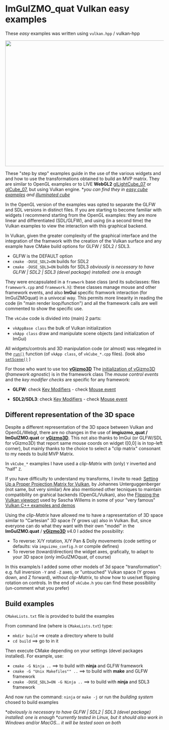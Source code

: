 # ImGuIZMO_quat Vulkan easy examples
These *easy* examples was written using `vulkan.hpp` / vulkan-hpp 

<p align="center"><a href="https://brutpitt.github.io/myRepos/imGuIZMO/example/WebGL/wglCubeExample.html"> 
<img width="640" height="400" src="https://brutpitt.github.io/myRepos/imGuIZMO/screenshots/lightCube.png"></a>
</p>

These "step by step" examples guide in the use of the various widgets and and how to use the transformations obtained to build an MVP matrix.
They are similar to OpenGL examples or to LIVE **WebGL2** [glLightCube_07](https://brutpitt.github.io/myRepos/imGuIZMO/example/WebGL/wglLightCube.html) or [glCube_07](https://brutpitt.github.io/myRepos/imGuIZMO/example/WebGL/wglLightCube.html), but using Vulkan engine.
**you can find they in [easy cube examples](https://github.com/BrutPitt/imGuIZMO.quat/tree/master/basic_examples/cube_OpenGL) and [illuminated cube](https://github.com/BrutPitt/imGuIZMO.quat/tree/master/examples/OpenGL/glLightCube)*

In the OpenGL version of the examples was opted to separate the GLFW and SDL versions in distinct files.
If you are starting to become familiar with widgets I recommend starting from the OpenGL examples: they are more linear and differentiated (SDL/GLFW), and using (in a second time) the Vulkan examples to view the interaction with this graphical backend.

In Vulkan, given the greater complexity of the graphical interface and the integration of the framwork with the creation of the Vulkan surface and any example have CMake build options for GLFW / SDL2 / SDL3.
- GLFW is the DEFAULT option
- `cmake -DUSE_SDL2=ON` builds for SDL2
- `cmake -DUSE_SDL3=ON` builds for SDL3
*obviously is necessary to have GLFW | SDL2 | SDL3 (devel package) installed: one is enaugh*

They were encapsulated in a `framwork` base class (and its subclasses: files `framework.cpp` and `framework.h`): these classes manage mouse and other framework events, and also **ImGui** specific framwork interaction (for ImGuIZMOquat) in a univocal way.
This permits more linearity in reading the code (in "main render loop/function") and all the framework calls are well commented to show the specific use.

The `vkCube` code is divided into (main) 2 parts:
- `vkAppBase class` the bulk of Vulkan initialization 
- `vkApp class` draw and manipulate scene objects (and initialization of ImGui)

All widgets/controls and 3D manipulation code (or almost) was relegated in the [`run()`](https://github.com/BrutPitt/imGuIZMO.quat/blob/24799735456308e298f07474eab2eea90d4941ca/basic_examples/cube_Vulkan/vkCube_06.cpp#L404) function (of `vkApp class`, of `vkCube_*.cpp` files). 
(look also [`setScene()`](https://github.com/BrutPitt/imGuIZMO.quat/blob/24799735456308e298f07474eab2eea90d4941ca/basic_examples/cube_Vulkan/vkCube_06.cpp#L332) )


For those who want to use too [**vGizmo3D**](https://github.com/BrutPitt/virtualGizmo3D)
The [initialization of vGizmo3D](https://github.com/BrutPitt/virtualGizmo3D/blob/b9162b8f38ebbe57508cabe37e0238c053355e92/easy_examples/cube_Vulkan/framework.cpp#L42) (*framework agnostic*) is in the framework class
The *mouse control events* and the *key modifier checks* are specific for any framework:
- **GLFW**: check [Key Modifiers](https://github.com/BrutPitt/virtualGizmo3D/blob/b9162b8f38ebbe57508cabe37e0238c053355e92/easy_examples/cube_Vulkan/framework.cpp#L251-L262) - check [Mouse event](https://github.com/BrutPitt/virtualGizmo3D/blob/b9162b8f38ebbe57508cabe37e0238c053355e92/easy_examples/cube_Vulkan/framework.cpp#L266-L292)

- **SDL2/SDL3**: check [Key Modifiers](https://github.com/BrutPitt/virtualGizmo3D/blob/b9162b8f38ebbe57508cabe37e0238c053355e92/easy_examples/cube_Vulkan/framework.cpp#L127-L141) - check [Mouse event](https://github.com/BrutPitt/virtualGizmo3D/blob/b9162b8f38ebbe57508cabe37e0238c053355e92/easy_examples/cube_Vulkan/framework.cpp#L145-L174)



## Different representation of the 3D space
Despite a different representation of the 3D space between Vulkan and OpenGL/Webgl, there are no changes in the use of **imgiuzmo_quat / ImGuIZMO.quat** or [**vGizmo3D**](https://github.com/BrutPitt/virtualGizmo3D).
This not also thanks to ImGui (or GLFW/SDL for vGizmo3D) that report same mouse coords on widget ([0,0] is in top-left corner), but mainly thanks to the choice to select a "clip matrix" consonant to my needs to build MVP Matrix.

In `vkCube_*` examples I have used a *clip-Matrix* with (only) `Y` inverted and "half" `Z`.

If you have difficulty to understand my transforms, I invite to read: [Setting Up a Proper Projection Matrix for Vulkan](https://johannesugb.github.io/gpu-programming/setting-up-a-proper-vulkan-projection-matrix/), by Johannes Unterguggenberger (not same, but very similar)
Are also mentioned other tecniques to maintain compatibility on grahical backends (OpenGL/Vulkan), also the [Flipping the Vulkan viewport](https://www.saschawillems.de/blog/2019/03/29/flipping-the-vulkan-viewport/) used by Sascha Willems in some of your "very famous" [Vulkan C++ examples and demos](https://github.com/SaschaWillems/Vulkan)

Using the *clip-Matrix* have allowed me to have a rapresentation of 3D space similar to "Cartesian" 3D space (Y grows up) also in Vulkan.
But, since everyone can do what they want with their own "model" in the **ImGuIZMO.quat** / [**vGizmo3D**](https://github.com/BrutPitt/virtualGizmo3D) v4.0 I added the possibility:
- To reverse: X/Y rotation, X/Y Pan & Dolly movements (code setting or defaults: via `imguizmo_config.h` or compile defines)
- To reverse (toward/direction) the widget axes, grafically, to adapt to your 3D space (only imGuIZMOquat, of course)

In this example/s I added some other models of 3d space "transformation":
e.g. full inversion `-Y` and `-Z` axes, or "untouched" Vulkan space (Y grows down, and Z forward), without *clip-Matrix*, to show how to use/set flipping rotation on controls.
In the end of `vkCube.h` you can find these possibility (un-comment what you prefer)


## Build examples

`CMakeLists.txt` file is provided to build the examples

From command line (where is `CMakeLists.txt`) type:
- `mkdir build` ==> create a directory where to build
- `cd build` ==> go to in it   

Then execute CMake depending on your settings (devel packages installed).
For example, use:
- `cmake -G Ninja ..` ==> to build with **ninja** and GLFW framework
- `cmake -G "Unix Makefiles"" ..` ==> to build with **make** and GLFW framework
- `cmake -DUSE_SDL3=ON -G Ninja ..` ==> to build with **ninja** and SDL3 framework

And now run the command:
`ninja` or `make -j` or run the *building system* chosed to build examples

**obviously is necessary to have GLFW | SDL2 | SDL3 (devel package) installed: one is enaugh*
**currently tested in Linux, but it should also work in Windows and/or MacOS... it will be tested soon on both*
